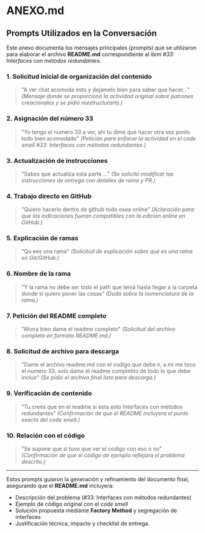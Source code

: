 # ANEXO.md

## Prompts Utilizados en la Conversación

Este anexo documenta los mensajes principales (prompts) que se utilizaron para elaborar el archivo **README.md** correspondiente al *item #33: Interfaces con métodos redundantes*.

### 1. Solicitud inicial de organización del contenido

> "A ver chat acomoda esto y dejamelo bien para saber que hacer..."
> *(Mensaje donde se proporcionó la actividad original sobre patrones creacionales y se pidió reestructurarla.)*

### 2. Asignación del número 33

> "Yo tengo el numero 33 a ver, ahi tu dime que hacer otra vez ponlo todo bien acomodado"
> *(Petición para enfocar la actividad en el code smell #33: Interfaces con métodos redundantes.)*

### 3. Actualización de instrucciones

> "Sabes que actualiza esta parte ..."
> *(Se solicitó modificar las instrucciones de entrega con detalles de rama y PR.)*

### 4. Trabajo directo en GitHub

> "Quiero hacerlo dentro de github todo osea online"
> *(Aclaración para que las indicaciones fueran compatibles con la edición online en GitHub.)*

### 5. Explicación de ramas

> "Qu ees una rama"
> *(Solicitud de explicación sobre qué es una rama en Git/GitHub.)*

### 6. Nombre de la rama

> "Y la rama no debe ser todo el path que tenia hasta llegar a la carpeta donde si quiero poner las cosas"
> *(Duda sobre la nomenclatura de la rama.)*

### 7. Petición del README completo

> "Ahora bien dame el readme completo"
> *(Solicitud del archivo completo en formato README.md.)*

### 8. Solicitud de archivo para descarga

> "Dame el archivo readme.md con el codigo que debe ir, a mi me toco el numero 33, solo dame el readme completito de todo lo que debe incluir"
> *(Se pidió el archivo final listo para descarga.)*

### 9. Verificación de contenido

> "Tu crees que en el readme si esta esto Interfaces con métodos redundantes"
> *(Confirmación de que el README incluyera el punto exacto del code smell.)*

### 10. Relación con el código

> "Se supone que si tuvo que ver el codigo con eso o no"
> *(Confirmación de que el código de ejemplo reflejara el problema descrito.)*

---

Estos prompts guiaron la generación y refinamiento del documento final, asegurando que el **README.md** incluyera:

* Descripción del problema (#33: Interfaces con métodos redundantes)
* Ejemplo de código original con el *code smell*
* Solución propuesta mediante **Factory Method** y segregación de interfaces
* Justificación técnica, impacto y checklist de entrega.
